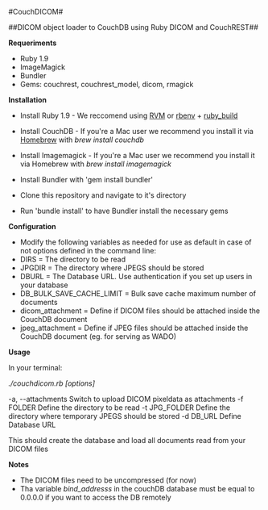 #CouchDICOM#


##DICOM object loader to CouchDB using Ruby DICOM and CouchREST##

**Requeriments**

* Ruby 1.9
* ImageMagick
* Bundler
* Gems: couchrest, couchrest_model, dicom, rmagick

**Installation**

* Install Ruby 1.9 - We reccomend using [RVM](http://rvm.io/) or [rbenv](https://github.com/sstephenson/rbenv) + [ruby_build](https://github.com/sstephenson/ruby-build)
* Install CouchDB - If you're a Mac user we recommend you install it via [Homebrew](http://mxcl.github.com/homebrew/) with _brew install couchdb_
* Install Imagemagick - If you're a Mac user we recommend you install it via Homebrew with _brew install imagemagick_

* Install Bundler with 'gem install bundler'
* Clone this repository and navigate to it's directory
* Run 'bundle install' to have Bundler install the necessary gems

**Configuration**

* Modify the following variables as needed for use as default in case of not options defined in the command line:
* DIRS = The directory to be read
* JPGDIR = The directory where JPEGS should be stored
* DBURL = The Database URL. Use authentication if you set up users in your database 
* DB_BULK_SAVE_CACHE_LIMIT = Bulk save cache maximum number of documents
* dicom_attachment = Define if DICOM files should be attached inside the CouchDB document
* jpeg_attachment = Define if JPEG files should be attached inside the CouchDB document (eg. for serving as WADO)

**Usage**

In your terminal:

_./couchdicom.rb [options]_

-a, --attachments                Switch to upload DICOM pixeldata as attachments
-f FOLDER                        Define the directory to be read
-t JPG_FOLDER                    Define the directory where temporary JPEGS should be stored
-d DB_URL                        Define Database URL

This should create the database and load all documents read from your DICOM files

**Notes**

* The DICOM files need to be uncompressed (for now)
* Tha variable _bind_addresss_ in the couchDB database must be equal to 0.0.0.0 if you want to access the DB remotely